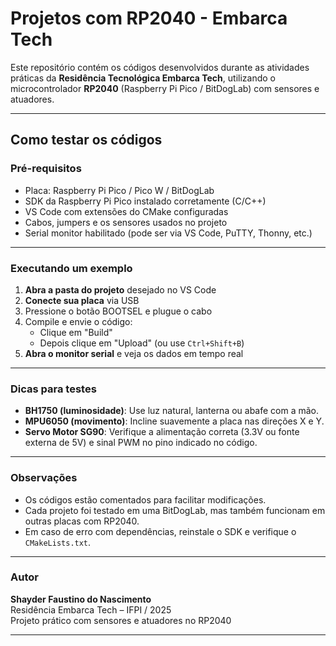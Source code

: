 # Projetos com RP2040 - Embarca Tech

Este repositório contém os códigos desenvolvidos durante as atividades práticas da **Residência Tecnológica Embarca Tech**, utilizando o microcontrolador **RP2040** (Raspberry Pi Pico / BitDogLab) com sensores e atuadores.

---

## Como testar os códigos

### Pré-requisitos

- Placa: Raspberry Pi Pico / Pico W / BitDogLab
- SDK da Raspberry Pi Pico instalado corretamente (C/C++)
- VS Code com extensões do CMake configuradas
- Cabos, jumpers e os sensores usados no projeto
- Serial monitor habilitado (pode ser via VS Code, PuTTY, Thonny, etc.)

---

### Executando um exemplo

1. **Abra a pasta do projeto** desejado no VS Code 
2. **Conecte sua placa** via USB
3. Pressione o botão BOOTSEL e plugue o cabo
4. Compile e envie o código:
   - Clique em "Build"
   - Depois clique em "Upload" (ou use `Ctrl+Shift+B`)
5. **Abra o monitor serial** e veja os dados em tempo real
---

### Dicas para testes

- **BH1750 (luminosidade)**: Use luz natural, lanterna ou abafe com a mão.
- **MPU6050 (movimento)**: Incline suavemente a placa nas direções X e Y.
- **Servo Motor SG90**: Verifique a alimentação correta (3.3V ou fonte externa de 5V) e sinal PWM no pino indicado no código.

---

### Observações

- Os códigos estão comentados para facilitar modificações.
- Cada projeto foi testado em uma BitDogLab, mas também funcionam em outras placas com RP2040.
- Em caso de erro com dependências, reinstale o SDK e verifique o `CMakeLists.txt`.

---

### Autor

**Shayder Faustino do Nascimento**  
Residência Embarca Tech – IFPI / 2025  
Projeto prático com sensores e atuadores no RP2040

---
